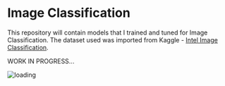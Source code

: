 # Image Classification
This repository will contain models that I trained and tuned for Image Classification. The dataset used was imported from Kaggle - [Intel Image Classification](https://www.kaggle.com/puneet6060/intel-image-classification).

 WORK IN PROGRESS... 
 
 ![loading](https://media.giphy.com/media/y1ZBcOGOOtlpC/giphy.gif)

